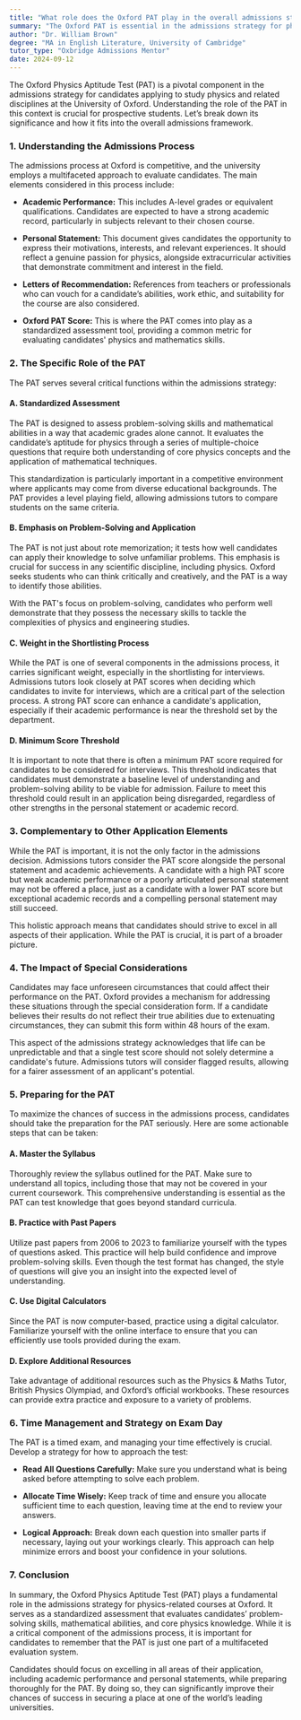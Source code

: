 ```yaml
---
title: "What role does the Oxford PAT play in the overall admissions strategy?"
summary: "The Oxford PAT is essential in the admissions strategy for physics, helping evaluate candidates alongside academic performance and other criteria."
author: "Dr. William Brown"
degree: "MA in English Literature, University of Cambridge"
tutor_type: "Oxbridge Admissions Mentor"
date: 2024-09-12
---
```


The Oxford Physics Aptitude Test (PAT) is a pivotal component in the admissions strategy for candidates applying to study physics and related disciplines at the University of Oxford. Understanding the role of the PAT in this context is crucial for prospective students. Let’s break down its significance and how it fits into the overall admissions framework.

### 1. Understanding the Admissions Process

The admissions process at Oxford is competitive, and the university employs a multifaceted approach to evaluate candidates. The main elements considered in this process include:

- **Academic Performance:** This includes A-level grades or equivalent qualifications. Candidates are expected to have a strong academic record, particularly in subjects relevant to their chosen course.

- **Personal Statement:** This document gives candidates the opportunity to express their motivations, interests, and relevant experiences. It should reflect a genuine passion for physics, alongside extracurricular activities that demonstrate commitment and interest in the field.

- **Letters of Recommendation:** References from teachers or professionals who can vouch for a candidate’s abilities, work ethic, and suitability for the course are also considered.

- **Oxford PAT Score:** This is where the PAT comes into play as a standardized assessment tool, providing a common metric for evaluating candidates' physics and mathematics skills.

### 2. The Specific Role of the PAT

The PAT serves several critical functions within the admissions strategy:

#### A. Standardized Assessment

The PAT is designed to assess problem-solving skills and mathematical abilities in a way that academic grades alone cannot. It evaluates the candidate’s aptitude for physics through a series of multiple-choice questions that require both understanding of core physics concepts and the application of mathematical techniques.

This standardization is particularly important in a competitive environment where applicants may come from diverse educational backgrounds. The PAT provides a level playing field, allowing admissions tutors to compare students on the same criteria.

#### B. Emphasis on Problem-Solving and Application

The PAT is not just about rote memorization; it tests how well candidates can apply their knowledge to solve unfamiliar problems. This emphasis is crucial for success in any scientific discipline, including physics. Oxford seeks students who can think critically and creatively, and the PAT is a way to identify those abilities.

With the PAT's focus on problem-solving, candidates who perform well demonstrate that they possess the necessary skills to tackle the complexities of physics and engineering studies.

#### C. Weight in the Shortlisting Process

While the PAT is one of several components in the admissions process, it carries significant weight, especially in the shortlisting for interviews. Admissions tutors look closely at PAT scores when deciding which candidates to invite for interviews, which are a critical part of the selection process. A strong PAT score can enhance a candidate's application, especially if their academic performance is near the threshold set by the department.

#### D. Minimum Score Threshold

It is important to note that there is often a minimum PAT score required for candidates to be considered for interviews. This threshold indicates that candidates must demonstrate a baseline level of understanding and problem-solving ability to be viable for admission. Failure to meet this threshold could result in an application being disregarded, regardless of other strengths in the personal statement or academic record.

### 3. Complementary to Other Application Elements

While the PAT is important, it is not the only factor in the admissions decision. Admissions tutors consider the PAT score alongside the personal statement and academic achievements. A candidate with a high PAT score but weak academic performance or a poorly articulated personal statement may not be offered a place, just as a candidate with a lower PAT score but exceptional academic records and a compelling personal statement may still succeed. 

This holistic approach means that candidates should strive to excel in all aspects of their application. While the PAT is crucial, it is part of a broader picture. 

### 4. The Impact of Special Considerations

Candidates may face unforeseen circumstances that could affect their performance on the PAT. Oxford provides a mechanism for addressing these situations through the special consideration form. If a candidate believes their results do not reflect their true abilities due to extenuating circumstances, they can submit this form within 48 hours of the exam.

This aspect of the admissions strategy acknowledges that life can be unpredictable and that a single test score should not solely determine a candidate's future. Admissions tutors will consider flagged results, allowing for a fairer assessment of an applicant's potential.

### 5. Preparing for the PAT

To maximize the chances of success in the admissions process, candidates should take the preparation for the PAT seriously. Here are some actionable steps that can be taken:

#### A. Master the Syllabus

Thoroughly review the syllabus outlined for the PAT. Make sure to understand all topics, including those that may not be covered in your current coursework. This comprehensive understanding is essential as the PAT can test knowledge that goes beyond standard curricula.

#### B. Practice with Past Papers

Utilize past papers from 2006 to 2023 to familiarize yourself with the types of questions asked. This practice will help build confidence and improve problem-solving skills. Even though the test format has changed, the style of questions will give you an insight into the expected level of understanding.

#### C. Use Digital Calculators

Since the PAT is now computer-based, practice using a digital calculator. Familiarize yourself with the online interface to ensure that you can efficiently use tools provided during the exam.

#### D. Explore Additional Resources

Take advantage of additional resources such as the Physics & Maths Tutor, British Physics Olympiad, and Oxford’s official workbooks. These resources can provide extra practice and exposure to a variety of problems.

### 6. Time Management and Strategy on Exam Day

The PAT is a timed exam, and managing your time effectively is crucial. Develop a strategy for how to approach the test:

- **Read All Questions Carefully:** Make sure you understand what is being asked before attempting to solve each problem.

- **Allocate Time Wisely:** Keep track of time and ensure you allocate sufficient time to each question, leaving time at the end to review your answers.

- **Logical Approach:** Break down each question into smaller parts if necessary, laying out your workings clearly. This approach can help minimize errors and boost your confidence in your solutions.

### 7. Conclusion

In summary, the Oxford Physics Aptitude Test (PAT) plays a fundamental role in the admissions strategy for physics-related courses at Oxford. It serves as a standardized assessment that evaluates candidates’ problem-solving skills, mathematical abilities, and core physics knowledge. While it is a critical component of the admissions process, it is important for candidates to remember that the PAT is just one part of a multifaceted evaluation system.

Candidates should focus on excelling in all areas of their application, including academic performance and personal statements, while preparing thoroughly for the PAT. By doing so, they can significantly improve their chances of success in securing a place at one of the world’s leading universities.
    